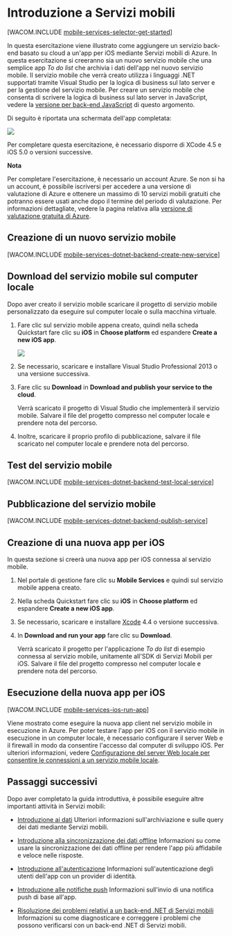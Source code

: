<properties pageTitle="Get Started with Azure Mobile Services for iOS apps" metaKeywords="Azure iOS application, mobile service iOS, getting started Azure iOS" description="Follow this tutorial to get started using Azure Mobile Services for iOS development. " metaCanonical="" services="" documentationCenter="Mobile" title="Get started with Mobile Services" authors="krisragh" solutions="" manager="" editor="" />

<tags ms.service="mobile-services" ms.workload="mobile" ms.tgt_pltfrm="mobile-ios" ms.devlang="objective-c" ms.topic="article" ms.date="01/01/1900" ms.author="krisragh" />

# <a name="getting-started"> </a>Introduzione a Servizi mobili

[WACOM.INCLUDE [mobile-services-selector-get-started](../includes/mobile-services-selector-get-started.md)]

In questa esercitazione viene illustrato come aggiungere un servizio back-end basato su cloud a un'app per iOS mediante Servizi mobili di Azure. In questa esercitazione si creeranno sia un nuovo servizio mobile che una semplice app *To do list* che archivia i dati dell'app nel nuovo servizio mobile. Il servizio mobile che verrà creato utilizza i linguaggi .NET supportati tramite Visual Studio per la logica di business sul lato server e per la gestione del servizio mobile. Per creare un servizio mobile che consenta di scrivere la logica di business sul lato server in JavaScript, vedere la [versione per back-end JavaScript][versione per back-end JavaScript] di questo argomento.

Di seguito è riportata una schermata dell'app completata:

![][0]

Per completare questa esercitazione, è necessario disporre di XCode 4.5 e iOS 5.0 o versioni successive.

<div class="dev-callout"><strong>Nota</strong> <p>Per completare l'esercitazione, &egrave; necessario un account Azure. Se non si ha un account, &egrave; possibile iscriversi per accedere a una versione di valutazione di Azure e ottenere un massimo di 10 servizi mobili gratuiti che potranno essere usati anche dopo il termine del periodo di valutazione. Per informazioni dettagliate, vedere la pagina relativa alla <a href="http://www.windowsazure.com/it-it/pricing/free-trial/?WT.mc_id=AE564AB28&amp;returnurl=http%3A%2F%2Fwww.windowsazure.com%2Fit-it%2Fdevelop%2Fmobile%2Ftutorials%2Fget-started-ios%2F" target="_blank">versione di valutazione gratuita di Azure</a>.</p></div>

## <a name="create-new-service"> </a>Creazione di un nuovo servizio mobile

[WACOM.INCLUDE [mobile-services-dotnet-backend-create-new-service](../includes/mobile-services-dotnet-backend-create-new-service.md)]

## Download del servizio mobile sul computer locale

Dopo aver creato il servizio mobile scaricare il progetto di servizio mobile personalizzato da eseguire sul computer locale o sulla macchina virtuale.

1.  Fare clic sul servizio mobile appena creato, quindi nella scheda Quickstart fare clic su **iOS** in **Choose platform** ed espandere **Create a new iOS app**.

    ![][1]

2.  Se necessario, scaricare e installare Visual Studio Professional 2013 o una versione successiva.

3.  Fare clic su **Download** in **Download and publish your service to the cloud**.

    Verrà scaricato il progetto di Visual Studio che implementerà il servizio mobile. Salvare il file del progetto compresso nel computer locale e prendere nota del percorso.

4.  Inoltre, scaricare il proprio profilo di pubblicazione, salvare il file scaricato nel computer locale e prendere nota del percorso.

## Test del servizio mobile

[WACOM.INCLUDE [mobile-services-dotnet-backend-test-local-service](../includes/mobile-services-dotnet-backend-test-local-service.md)]

## Pubblicazione del servizio mobile

[WACOM.INCLUDE [mobile-services-dotnet-backend-publish-service](../includes/mobile-services-dotnet-backend-publish-service.md)]

## Creazione di una nuova app per iOS

In questa sezione si creerà una nuova app per iOS connessa al servizio mobile.

1.  Nel portale di gestione fare clic su **Mobile Services** e quindi sul servizio mobile appena creato.

2.  Nella scheda Quickstart fare clic su **iOS** in **Choose platform** ed espandere **Create a new iOS app**.

3.  Se necessario, scaricare e installare [Xcode][Xcode] 4.4 o versione successiva.

4.  In **Download and run your app** fare clic su **Download**.

    Verrà scaricato il progetto per l'applicazione *To do list* di esempio connessa al servizio mobile, unitamente all'SDK di Servizi Mobili per iOS. Salvare il file del progetto compresso nel computer locale e prendere nota del percorso.

## Esecuzione della nuova app per iOS

[WACOM.INCLUDE [mobile-services-ios-run-app](../includes/mobile-services-ios-run-app.md)]

Viene mostrato come eseguire la nuova app client nel servizio mobile in esecuzione in Azure. Per poter testare l'app per iOS con il servizio mobile in esecuzione in un computer locale, è necessario configurare il server Web e il firewall in modo da consentire l'accesso dal computer di sviluppo iOS. Per ulteriori informazioni, vedere [Configurazione del server Web locale per consentire le connessioni a un servizio mobile locale][Configurazione del server Web locale per consentire le connessioni a un servizio mobile locale].

## <a name="next-steps"> </a>Passaggi successivi

Dopo aver completato la guida introduttiva, è possibile eseguire altre importanti attività in Servizi mobili:

-   [Introduzione ai dati][Introduzione ai dati]
    Ulteriori informazioni sull'archiviazione e sulle query dei dati mediante Servizi mobili.

-   [Introduzione alla sincronizzazione dei dati offline][Introduzione alla sincronizzazione dei dati offline]
    Informazioni su come usare la sincronizzazione dei dati offline per rendere l'app più affidabile e veloce nelle risposte.

-   [Introduzione all'autenticazione][Introduzione all'autenticazione]
    Informazioni sull'autenticazione degli utenti dell'app con un provider di identità.

-   [Introduzione alle notifiche push][Introduzione alle notifiche push]
    Informazioni sull'invio di una notifica push di base all'app.

-   [Risoluzione dei problemi relativi a un back-end .NET di Servizi mobili][Risoluzione dei problemi relativi a un back-end .NET di Servizi mobili]
     Informazioni su come diagnosticare e correggere i problemi che possono verificarsi con un back-end .NET di Servizi mobili.



  [versione per back-end JavaScript]: /it-it/documentation/articles/mobile-services-ios-get-started
  [0]: ./media/mobile-services-dotnet-backend-ios-get-started/mobile-quickstart-completed-ios.png
  [1]: ./media/mobile-services-dotnet-backend-ios-get-started/mobile-quickstart-steps-vs.png
  [Xcode]: https://go.microsoft.com/fwLink/p/?LinkID=266532
  [Configurazione del server Web locale per consentire le connessioni a un servizio mobile locale]: /it-it/documentation/articles/mobile-services-dotnet-backend-how-to-configure-iis-express
  [Introduzione ai dati]: /it-it/documentation/articles/mobile-services-dotnet-backend-ios-get-started-data
  [Introduzione alla sincronizzazione dei dati offline]: /it-it/documentation/articles/mobile-services-ios-get-started-offline-data
  [Introduzione all'autenticazione]: /it-it/documentation/articles/mobile-services-dotnet-backend-ios-get-started-users
  [Introduzione alle notifiche push]: /it-it/documentation/articles/mobile-services-dotnet-backend-ios-get-started-push
  [Risoluzione dei problemi relativi a un back-end .NET di Servizi mobili]: /it-it/documentation/articles/mobile-services-dotnet-backend-how-to-troubleshoot/
